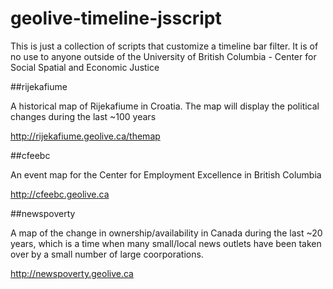 # geolive-timeline-jsscript
This is just a collection of scripts that customize a timeline bar filter. It is of no use to anyone outside of the University of British Columbia - Center for Social Spatial and Economic Justice


##rijekafiume

A historical map of Rijekafiume in Croatia. The map will display the political changes during the last ~100 years

http://rijekafiume.geolive.ca/themap

##cfeebc

An event map for the Center for Employment Excellence in British Columbia 

http://cfeebc.geolive.ca

##newspoverty

A map of the change in ownership/availability in Canada during the last ~20 years, which is a time when many small/local news outlets have been taken over by a small number of large coorporations.

http://newspoverty.geolive.ca



